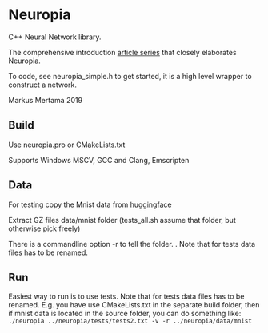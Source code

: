 # Neuropia
C++ Neural Network library.

The comprehensive introduction [article series](https://www.insta.fi/en/expert-blog/road-to-neuropia) that closely elaborates Neuropia.

To code, see neuropia_simple.h to get started, it is a high level wrapper to construct a network.

Markus Mertama 2019
## Build
Use neuropia.pro or CMakeLists.txt

Supports Windows MSCV, GCC and Clang, Emscripten

## Data
For testing copy the Mnist data from [huggingface](https://huggingface.co/datasets/mnist)

Extract GZ files data/mnist folder (tests_all.sh assume that folder, but otherwise pick freely)

There is a commandline option -r to tell the folder. . Note that for tests data files has to be renamed.

## Run
Easiest way to run is to use tests. Note that for tests data files has to be renamed.
E.g. you have use CMakeLists.txt in the separate build folder, then if mnist data is located in the source folder, you can do something like:
`./neuropia ../neuropia/tests/tests2.txt -v -r ../neuropia/data/mnist`


